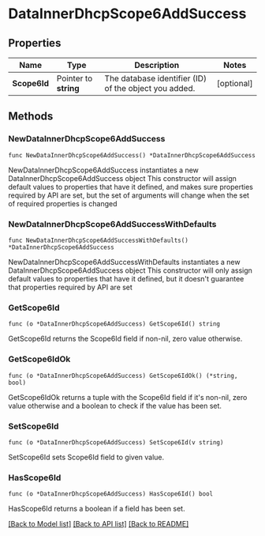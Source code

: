 # DataInnerDhcpScope6AddSuccess

## Properties

Name | Type | Description | Notes
------------ | ------------- | ------------- | -------------
**Scope6Id** | Pointer to **string** | The database identifier (ID) of the object you added. | [optional] 

## Methods

### NewDataInnerDhcpScope6AddSuccess

`func NewDataInnerDhcpScope6AddSuccess() *DataInnerDhcpScope6AddSuccess`

NewDataInnerDhcpScope6AddSuccess instantiates a new DataInnerDhcpScope6AddSuccess object
This constructor will assign default values to properties that have it defined,
and makes sure properties required by API are set, but the set of arguments
will change when the set of required properties is changed

### NewDataInnerDhcpScope6AddSuccessWithDefaults

`func NewDataInnerDhcpScope6AddSuccessWithDefaults() *DataInnerDhcpScope6AddSuccess`

NewDataInnerDhcpScope6AddSuccessWithDefaults instantiates a new DataInnerDhcpScope6AddSuccess object
This constructor will only assign default values to properties that have it defined,
but it doesn't guarantee that properties required by API are set

### GetScope6Id

`func (o *DataInnerDhcpScope6AddSuccess) GetScope6Id() string`

GetScope6Id returns the Scope6Id field if non-nil, zero value otherwise.

### GetScope6IdOk

`func (o *DataInnerDhcpScope6AddSuccess) GetScope6IdOk() (*string, bool)`

GetScope6IdOk returns a tuple with the Scope6Id field if it's non-nil, zero value otherwise
and a boolean to check if the value has been set.

### SetScope6Id

`func (o *DataInnerDhcpScope6AddSuccess) SetScope6Id(v string)`

SetScope6Id sets Scope6Id field to given value.

### HasScope6Id

`func (o *DataInnerDhcpScope6AddSuccess) HasScope6Id() bool`

HasScope6Id returns a boolean if a field has been set.


[[Back to Model list]](../README.md#documentation-for-models) [[Back to API list]](../README.md#documentation-for-api-endpoints) [[Back to README]](../README.md)


